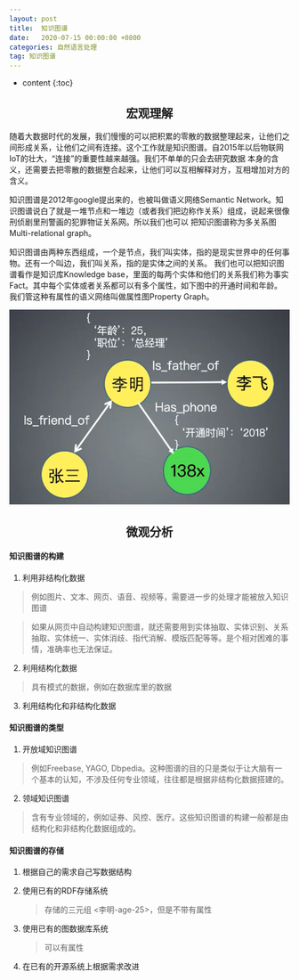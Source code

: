```yaml
---
layout: post
title:  知识图谱
date:   2020-07-15 00:00:00 +0800
categories: 自然语言处理
tag: 知识图谱
---
```


* content
{:toc}


<h2 align="center">宏观理解</h2>

随着大数据时代的发展，我们慢慢的可以把积累的零散的数据整理起来，让他们之间形成关系，让他们之间有连接。这个工作就是知识图谱。自2015年以后物联网IoT的壮大，“连接”的重要性越来越强。我们不单单的只会去研究数据
本身的含义，还需要去把零散的数据整合起来，让他们可以互相解释对方，互相增加对方的含义。

知识图谱是2012年google提出来的，也被叫做语义网络Semantic Network。知识图谱说白了就是一堆节点和一堆边（或者我们把边称作关系）组成，说起来很像刑侦剧里刑警画的犯罪物证关系网。所以我们也可以
把知识图谱称为多关系图Multi-relational graph。

知识图谱由两种东西组成，一个是节点，我们叫实体，指的是现实世界中的任何事物。还有一个叫边，我们叫关系，指的是实体之间的关系。
我们也可以把知识图谱看作是知识库Knowledge base，里面的每两个实体和他们的关系我们称为事实Fact。其中每个实体或者关系都可以有多个属性，如下图中的开通时间和年龄。我们管这种有属性的语义网络叫做属性图Property Graph。

<p align="center"> 
  <img src="/imgs/knowledgeGraph/1.png">
</p>



<h2 align="center">微观分析</h2>


<h4>知识图谱的构建</h4>

1. 利用非结构化数据
  > 例如图片、文本、网页、语音、视频等，需要进一步的处理才能被放入知识图谱
  
  > 如果从网页中自动构建知识图谱，就还需要用到实体抽取、实体识别、关系抽取、实体统一、实体消歧、指代消解、模版匹配等等。是个相对困难的事情，准确率也无法保证。

2. 利用结构化数据
  > 具有模式的数据，例如在数据库里的数据
  
3. 利用结构化和非结构化数据

<h4>知识图谱的类型</h4>

1. 开放域知识图谱
  > 例如Freebase, YAGO, Dbpedia。这种图谱的目的只是类似于让大脑有一个基本的认知，不涉及任何专业领域，往往都是根据非结构化数据搭建的。
  
2. 领域知识图谱
  > 含有专业领域的，例如证券、风控、医疗。这些知识图谱的构建一般都是由结构化和非结构化数据组成的。

<h4>知识图谱的存储</h4>

1. 根据自己的需求自己写数据结构
2. 使用已有的RDF存储系统
   > 存储的三元组 <李明-age-25>，但是不带有属性
   
3. 使用已有的图数据库系统
   > 可以有属性 
   
4. 在已有的开源系统上根据需求改进






